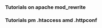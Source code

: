 ### Tutorials on apache mod_rewrite

[](https://code.tutsplus.com/tutorials/an-in-depth-guide-to-mod_rewrite-for-apache--net-6708?_ga=2.159094393.2117864488.1508850383-1350236673.1508850383)

### Tutorials pm .htaccess amd .httpconf
[](https://tutsplus.com/authors/joseph-pecoraro?_ga=2.159094393.2117864488.1508850383-1350236673.1508850383)
